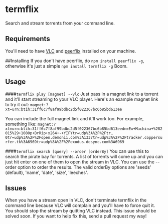 # termflix
Search and stream torrents from your command line.

## Requirements
You'll need to have [VLC](http://www.videolan.org/vlc/index.html) and [peerflix](https://github.com/mafintosh/peerflix) installed on your machine. 

##Installing
If you don't have peerflix, do `npm install peerflix -g`, otherwise it's just a simple `npm install termflix -g` Boom.

## Usage
####`termflix play [magnet] --vlc`
Just pass in a magnet link to a torrent and it'll start streaming to your VLC player. Here's an example magnet link to try it out: `magnet:?xt=urn:btih:31ff6c7f8af99bdbc2d5f022367bc6b85bd613ee`

You can include the full magnet link and it'll work too. For example, something like:
`magnet:?xt=urn:btih:31ff6c7f8af99bdbc2d5f022367bc6b85bd613eedn=Ex+Machina+%282015%29+1080p+BrRip+x264+-+YIFYtr=udp%3A%2F%2Ftr…0tr=udp%3A%2F%2Fopen.demonii.com%3A1337tr=udp%3A%2F%2Ftracker.coppersurfer.tk%3A6969tr=udp%3A%2F%2Fexodus.desync.com%3A6969`

####`termflix search [query] --order [orderBy]`
You can use this to search the pirate bay for torrents. A list of torrents will come up and you can just hit enter on one of them to open the stream in VLC. You can use the --order option to order the results. The valid orderBy options are 'seeds' (default), 'name', 'date', 'size', 'leeches'.

## Issues
When you have a stream open in VLC, don't terminate termflix in the command line because VLC will complain and you'll have to force quit it. You should stop the stream by quitting VLC instead. This issue should be solved soon. If you want to help fix this, send a pull request my way!
